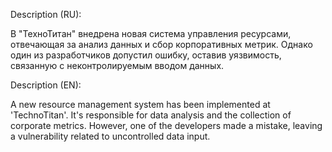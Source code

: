 Description (RU):

В "ТехноТитан" внедрена новая система управления ресурсами, отвечающая за анализ данных и сбор корпоративных метрик. Однако один из разработчиков допустил ошибку, оставив уязвимость, связанную с неконтролируемым вводом данных.

Description (EN):

A new resource management system has been implemented at 'TechnoTitan'. It's responsible for data analysis and the collection of corporate metrics. However, one of the developers made a mistake, leaving a vulnerability related to uncontrolled data input.
